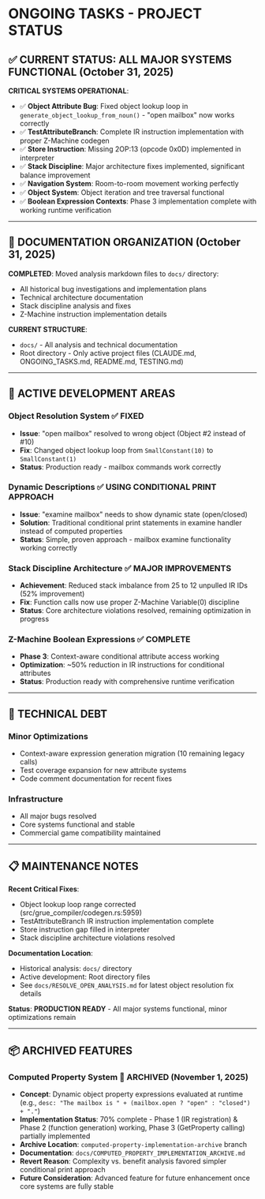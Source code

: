 # ONGOING TASKS - PROJECT STATUS

## ✅ **CURRENT STATUS: ALL MAJOR SYSTEMS FUNCTIONAL** (October 31, 2025)

**CRITICAL SYSTEMS OPERATIONAL**:
- ✅ **Object Attribute Bug**: Fixed object lookup loop in `generate_object_lookup_from_noun()` - "open mailbox" now works correctly
- ✅ **TestAttributeBranch**: Complete IR instruction implementation with proper Z-Machine codegen
- ✅ **Store Instruction**: Missing 2OP:13 (opcode 0x0D) implemented in interpreter
- ✅ **Stack Discipline**: Major architecture fixes implemented, significant balance improvement
- ✅ **Navigation System**: Room-to-room movement working perfectly
- ✅ **Object System**: Object iteration and tree traversal functional
- ✅ **Boolean Expression Contexts**: Phase 3 implementation complete with working runtime verification

---

## 📁 **DOCUMENTATION ORGANIZATION** (October 31, 2025)

**COMPLETED**: Moved analysis markdown files to `docs/` directory:
- All historical bug investigations and implementation plans
- Technical architecture documentation
- Stack discipline analysis and fixes
- Z-Machine instruction implementation details

**CURRENT STRUCTURE**:
- `docs/` - All analysis and technical documentation
- Root directory - Only active project files (CLAUDE.md, ONGOING_TASKS.md, README.md, TESTING.md)

---

## 🎯 **ACTIVE DEVELOPMENT AREAS**

### **Object Resolution System** ✅ **FIXED**
- **Issue**: "open mailbox" resolved to wrong object (Object #2 instead of #10)
- **Fix**: Changed object lookup loop from `SmallConstant(10)` to `SmallConstant(1)`
- **Status**: Production ready - mailbox commands work correctly

### **Dynamic Descriptions** ✅ **USING CONDITIONAL PRINT APPROACH**
- **Issue**: "examine mailbox" needs to show dynamic state (open/closed)
- **Solution**: Traditional conditional print statements in examine handler instead of computed properties
- **Status**: Simple, proven approach - mailbox examine functionality working correctly

### **Stack Discipline Architecture** ✅ **MAJOR IMPROVEMENTS**
- **Achievement**: Reduced stack imbalance from 25 to 12 unpulled IR IDs (52% improvement)
- **Fix**: Function calls now use proper Z-Machine Variable(0) discipline
- **Status**: Core architecture violations resolved, remaining optimization in progress

### **Z-Machine Boolean Expressions** ✅ **COMPLETE**
- **Phase 3**: Context-aware conditional attribute access working
- **Optimization**: ~50% reduction in IR instructions for conditional attributes
- **Status**: Production ready with comprehensive runtime verification

---

## 🔧 **TECHNICAL DEBT**

### **Minor Optimizations**
- Context-aware expression generation migration (10 remaining legacy calls)
- Test coverage expansion for new attribute systems
- Code comment documentation for recent fixes

### **Infrastructure**
- All major bugs resolved
- Core systems functional and stable
- Commercial game compatibility maintained

---

## 📋 **MAINTENANCE NOTES**

**Recent Critical Fixes**:
- Object lookup loop range corrected (src/grue_compiler/codegen.rs:5959)
- TestAttributeBranch IR instruction implementation complete
- Store instruction gap filled in interpreter
- Stack discipline architecture violations resolved

**Documentation Location**:
- Historical analysis: `docs/` directory
- Active development: Root directory files
- See `docs/RESOLVE_OPEN_ANALYSIS.md` for latest object resolution fix details

**Status**: **PRODUCTION READY** - All major systems functional, minor optimizations remain

---

## 📦 **ARCHIVED FEATURES**

### **Computed Property System** 📁 **ARCHIVED (November 1, 2025)**
- **Concept**: Dynamic object property expressions evaluated at runtime (e.g., `desc: "The mailbox is " + (mailbox.open ? "open" : "closed") + "."`)
- **Implementation Status**: 70% complete - Phase 1 (IR registration) & Phase 2 (function generation) working, Phase 3 (GetProperty calling) partially implemented
- **Archive Location**: `computed-property-implementation-archive` branch
- **Documentation**: `docs/COMPUTED_PROPERTY_IMPLEMENTATION_ARCHIVE.md`
- **Revert Reason**: Complexity vs. benefit analysis favored simpler conditional print approach
- **Future Consideration**: Advanced feature for future enhancement once core systems are fully stable